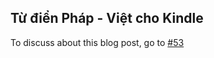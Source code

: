 ## Từ điển Pháp - Việt cho Kindle 

To discuss about this blog post, go to [#53](https://github.com/ngxson/blog-comments/issues/53)

<!-- {"issue":53} -->